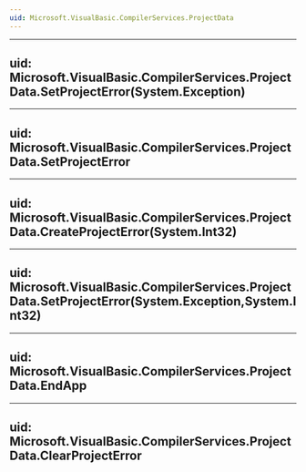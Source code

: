 ```yaml
---
uid: Microsoft.VisualBasic.CompilerServices.ProjectData
---
```


---
uid: Microsoft.VisualBasic.CompilerServices.ProjectData.SetProjectError(System.Exception)
---

---
uid: Microsoft.VisualBasic.CompilerServices.ProjectData.SetProjectError
---

---
uid: Microsoft.VisualBasic.CompilerServices.ProjectData.CreateProjectError(System.Int32)
---

---
uid: Microsoft.VisualBasic.CompilerServices.ProjectData.SetProjectError(System.Exception,System.Int32)
---

---
uid: Microsoft.VisualBasic.CompilerServices.ProjectData.EndApp
---

---
uid: Microsoft.VisualBasic.CompilerServices.ProjectData.ClearProjectError
---
